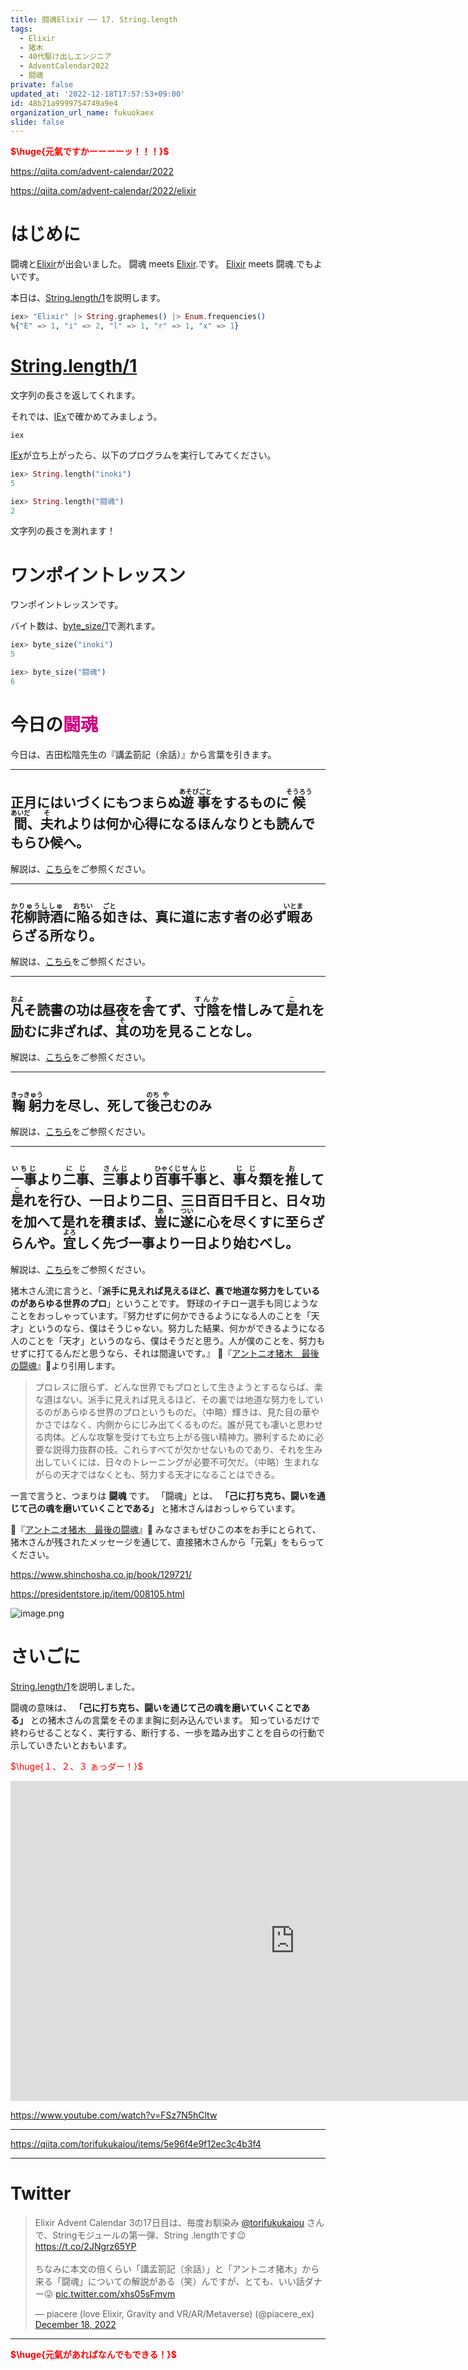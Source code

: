 ```yaml
---
title: 闘魂Elixir ── 17. String.length
tags:
  - Elixir
  - 猪木
  - 40代駆け出しエンジニア
  - AdventCalendar2022
  - 闘魂
private: false
updated_at: '2022-12-18T17:57:53+09:00'
id: 48b21a9999754749a9e4
organization_url_name: fukuokaex
slide: false
---
```

<b><font color="red">$\huge{元氣ですかーーーーッ！！！}$</font></b>

https://qiita.com/advent-calendar/2022

https://qiita.com/advent-calendar/2022/elixir

# はじめに

闘魂と[Elixir](https://elixir-lang.org/)が出会いました。
闘魂 meets [Elixir](https://elixir-lang.org/).です。
[Elixir](https://elixir-lang.org/) meets 闘魂.でもよいです。

本日は、[String.length/1](https://hexdocs.pm/elixir/String.html#length/1)を説明します。

```elixir
iex> "Elixir" |> String.graphemes() |> Enum.frequencies()
%{"E" => 1, "i" => 2, "l" => 1, "r" => 1, "x" => 1}
```

# [String.length/1](https://hexdocs.pm/elixir/String.html#length/1)

文字列の長さを返してくれます。

それでは、[IEx](https://hexdocs.pm/iex/IEx.html)で確かめてみましょう。

```:CMD
iex
```

[IEx](https://hexdocs.pm/iex/IEx.html)が立ち上がったら、以下のプログラムを実行してみてください。

```elixir
iex> String.length("inoki")
5

iex> String.length("闘魂") 
2
```

文字列の長さを測れます！


# ワンポイントレッスン

ワンポイントレッスンです。

バイト数は、[byte_size/1](https://hexdocs.pm/elixir/Kernel.html#byte_size/1)で測れます。



```elixir
iex> byte_size("inoki")
5

iex> byte_size("闘魂") 
6
```








# 今日の<font color="#d00080">闘魂</font>

今日は、吉田松陰先生の『講孟箚記（余話）』から言葉を引きます。

---
正月にはいづくにもつまらぬ<ruby>遊事<rt>あそびごと</rt></ruby>をするものに<ruby>候<rt>そうろう</rt></ruby><ruby>間<rt>あいだ</rt></ruby>、<ruby>夫<rt>そ</rt></ruby>れよりは何か心得になるほんなりとも読んでもらひ候へ。
---

解説は、[こちら](https://www.kyoeihome.net/blog/?p=8261)をご参照ください。

---
<ruby>花柳詩酒<rt>かりゅうししゅ</rt></ruby>に<ruby>陥<rt>おちい</rt></ruby>る<ruby>如<rt>ごと</rt></ruby>きは、真に道に志す者の必ず<ruby>暇<rt>いとま</rt></ruby>あらざる所なり。
---

解説は、[こちら](https://www.kyoeihome.net/blog/?p=9047)をご参照ください。

---
<ruby>凡<rt>およ</rt></ruby>そ読書の功は昼夜を<ruby>舎<rt>す</rt></ruby>てず、<ruby>寸陰<rt>すんか</rt></ruby>を惜しみて<ruby>是<rt>こ</rt></ruby>れを励むに非ざれば、<ruby>其<rt>そ</rt></ruby>の功を見ることなし。
---

解説は、[こちら](https://www.kyoeihome.net/blog/?p=9096)をご参照ください。

---
<ruby>鞠躬<rt>きっきゅう</rt></ruby>力を尽し、死して<ruby>後<rt>のち</rt></ruby><ruby>己<rt>や</rt></ruby>むのみ
---

解説は、[こちら](https://www.kyoeihome.net/blog/?p=8309)をご参照ください。

---
<ruby>一事<rt>いちじ</rt></ruby>より<ruby>二事<rt>にじ</rt></ruby>、<ruby>三事<rt>さんじ</rt></ruby>より<ruby>百事<rt>ひゃくじ</rt></ruby><ruby>千事<rt>せんじ</rt></ruby>と、<ruby>事々<rt>じじ</rt></ruby>類を<ruby>推<rt>お</rt></ruby>して<ruby>是<rt>こ</rt></ruby>れを行ひ、一日より二日、三日百日千日と、日々功を加へて是れを積まば、<ruby>豈<rt>あ</rt></ruby>に<ruby>遂<rt>つい</rt></ruby>に心を尽くすに至らざらんや。<ruby>宜<rt>よろ</rt></ruby>しく先づ一事より一日より始むべし。
---

解説は、[こちら](https://www.kyoeihome.net/blog/?p=8168)をご参照ください。


猪木さん流に言うと、「**派手に見えれば見えるほど、裏で地道な努力をしているのがあらゆる世界のプロ**」ということです。
野球のイチロー選手も同じようなことをおっしゃっています。『努力せずに何かできるようになる人のことを「天才」というのなら、僕はそうじゃない。努力した結果、何かができるようになる人のことを「天才」というのなら、僕はそうだと思う。人が僕のことを、努力もせずに打てるんだと思うなら、それは間違いです。』
:book:『[アントニオ猪木　最後の闘魂](https://presidentstore.jp/item/008105.html)』:book:より引用します。


> プロレスに限らず、どんな世界でもプロとして生きようとするならば、楽な道はない。派手に見えれば見えるほど、その裏では地道な努力をしているのがあらゆる世界のプロというものだ。（中略）輝きは、見た目の華やかさではなく、内側からにじみ出てくるものだ。誰が見ても凄いと思わせる肉体。どんな攻撃を受けても立ち上がる強い精神力。勝利するために必要な説得力抜群の技。これらすべてが欠かせないものであり、それを生み出していくには、日々のトレーニングが必要不可欠だ。（中略）生まれながらの天才ではなくとも、努力する天才になることはできる。

一言で言うと、つまりは **闘魂** です。
「闘魂」とは、 **「己に打ち克ち、闘いを通じて己の魂を磨いていくことである」**  と猪木さんはおっしゃらています。

:book:『[アントニオ猪木　最後の闘魂](https://presidentstore.jp/item/008105.html)』:book:
みなさまもぜひこの本をお手にとられて、猪木さんが残されたメッセージを通じて、直接猪木さんから「元氣」をもらってください。

https://www.shinchosha.co.jp/book/129721/

https://presidentstore.jp/item/008105.html

![image.png](https://qiita-image-store.s3.ap-northeast-1.amazonaws.com/0/131808/be8933f5-e3e2-d5f4-1561-f65f75abdf38.png)


# さいごに

[String.length/1](https://hexdocs.pm/elixir/String.html#length/1)を説明しました。

闘魂の意味は、 **「己に打ち克ち、闘いを通じて己の魂を磨いていくことである」** との猪木さんの言葉をそのまま胸に刻み込んでいます。
知っているだけで終わらせることなく、実行する、断行する、一歩を踏み出すことを自らの行動で示していきたいとおもいます。

<font color="red">$\huge{１、２、３ ぁっダー！}$</font>


<iframe width="910" height="512" src="https://www.youtube.com/embed/AWxwmqzbOaw" title="燃える闘魂 アントニオ猪木  追悼VTR" frameborder="0" allow="accelerometer; autoplay; clipboard-write; encrypted-media; gyroscope; picture-in-picture" allowfullscreen></iframe>

https://www.youtube.com/watch?v=FSz7N5hCltw

---

https://qiita.com/torifukukaiou/items/5e96f4e9f12ec3c4b3f4

---

# Twitter

<blockquote class="twitter-tweet"><p lang="ja" dir="ltr">Elixir Advent Calendar 3の17日目は、毎度お馴染み <a href="https://twitter.com/torifukukaiou?ref_src=twsrc%5Etfw">@torifukukaiou</a> さんで、Stringモジュールの第一弾、String .lengthです😉<a href="https://t.co/2JNgrz65YP">https://t.co/2JNgrz65YP</a><br><br>ちなみに本文の倍くらい「講孟箚記（余話）」と「アントニオ猪木」から来る「闘魂」についての解説がある（笑）んですが、とても、いい話ダナー😜 <a href="https://t.co/xhs05sFmvm">pic.twitter.com/xhs05sFmvm</a></p>&mdash; piacere (love Elixir, Gravity and VR/AR/Metaverse) (@piacere_ex) <a href="https://twitter.com/piacere_ex/status/1604344184994795520?ref_src=twsrc%5Etfw">December 18, 2022</a></blockquote> <script async src="https://platform.twitter.com/widgets.js" charset="utf-8"></script>

---

<b><font color="red">$\huge{元氣があればなんでもできる！}$</font></b>
